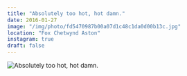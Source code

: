 ```yaml
---
title: "Absolutely too hot, hot damn."
date: 2016-01-27
image: "/img/photo/fd5470987b00a07d1c48c1da0d00b13c.jpg"
location: "Fox Chetwynd Aston"
instagram: true
draft: false
---
```


![Absolutely too hot, hot damn.](/img/photo/fd5470987b00a07d1c48c1da0d00b13c.jpg)
